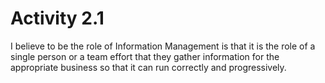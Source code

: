 # Activity 2.1

I believe to be the role of Information Management is that it is  the role of a single person or a team effort that they gather information for the appropriate business so that it can run correctly and progressively.



